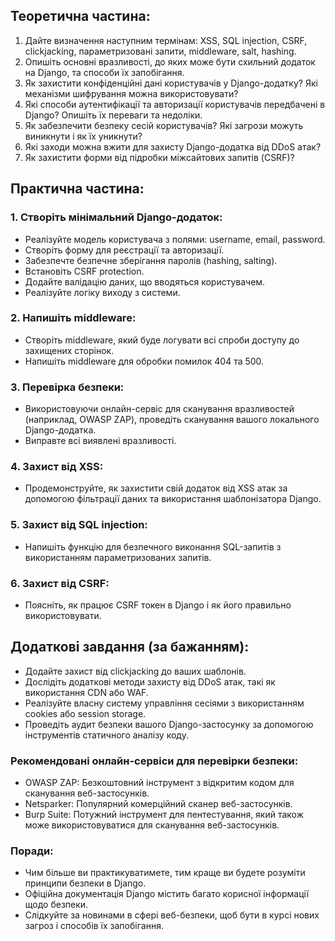 ## Теоретична частина:

1. Дайте визначення наступним термінам: XSS, SQL injection, CSRF, clickjacking, параметризовані запити, middleware, salt, hashing.
2. Опишіть основні вразливості, до яких може бути схильний додаток на Django, та способи їх запобігання.
3. Як захистити конфіденційні дані користувачів у Django-додатку? Які механізми шифрування можна використовувати?
4. Які способи аутентифікації та авторизації користувачів передбачені в Django? Опишіть їх переваги та недоліки.
5. Як забезпечити безпеку сесій користувачів? Які загрози можуть виникнути і як їх уникнути?
6. Які заходи можна вжити для захисту Django-додатка від DDoS атак?
7. Як захистити форми від підробки міжсайтових запитів (CSRF)?

## Практична частина:

### 1. Створіть мінімальний Django-додаток:

- Реалізуйте модель користувача з полями: username, email, password.
- Створіть форму для реєстрації та авторизації.
- Забезпечте безпечне зберігання паролів (hashing, salting).
- Встановіть CSRF protection.
- Додайте валідацію даних, що вводяться користувачем.
- Реалізуйте логіку виходу з системи.

### 2. Напишіть middleware:

- Створіть middleware, який буде логувати всі спроби доступу до захищених сторінок.
- Напишіть middleware для обробки помилок 404 та 500.

### 3. Перевірка безпеки:

- Використовуючи онлайн-сервіс для сканування вразливостей (наприклад, OWASP ZAP), проведіть сканування вашого локального Django-додатка.
- Виправте всі виявлені вразливості.

### 4. Захист від XSS:

- Продемонструйте, як захистити свій додаток від XSS атак за допомогою фільтрації даних та використання шаблонізатора Django.

### 5. Захист від SQL injection:

- Напишіть функцію для безпечного виконання SQL-запитів з використанням параметризованих запитів.

### 6. Захист від CSRF:

- Поясніть, як працює CSRF токен в Django і як його правильно використовувати.

## Додаткові завдання (за бажанням):

- Додайте захист від clickjacking до ваших шаблонів.
- Дослідіть додаткові методи захисту від DDoS атак, такі як використання CDN або WAF.
- Реалізуйте власну систему управління сесіями з використанням cookies або session storage.
- Проведіть аудит безпеки вашого Django-застосунку за допомогою інструментів статичного аналізу коду.

### Рекомендовані онлайн-сервіси для перевірки безпеки:

- OWASP ZAP: Безкоштовний інструмент з відкритим кодом для сканування веб-застосунків.
- Netsparker: Популярний комерційний сканер веб-застосунків.
- Burp Suite: Потужний інструмент для пентестування, який також може використовуватися для сканування веб-застосунків.

### Поради:

- Чим більше ви практикуватимете, тим краще ви будете розуміти принципи безпеки в Django.
- Офіційна документація Django містить багато корисної інформації щодо безпеки.
- Слідкуйте за новинами в сфері веб-безпеки, щоб бути в курсі нових загроз і способів їх запобігання.
